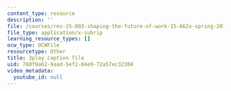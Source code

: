 ```yaml
---
content_type: resource
description: ''
file: /courses/res-15-003-shaping-the-future-of-work-15-662x-spring-2016/760f9a629aad5ef284e972a57ec32304_UybHQEFy56c.vtt
file_type: application/x-subrip
learning_resource_types: []
ocw_type: OCWFile
resourcetype: Other
title: 3play caption file
uid: 760f9a62-9aad-5ef2-84e9-72a57ec32304
video_metadata:
  youtube_id: null
---
```

